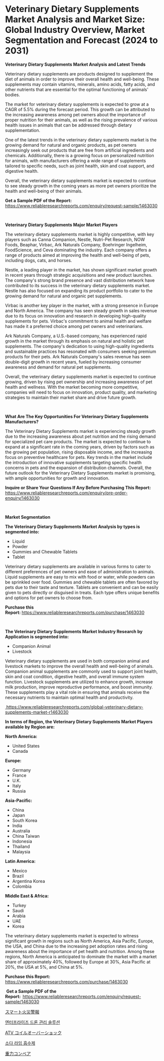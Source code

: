 <p><h1>Veterinary Dietary Supplements Market Analysis and Market Size: Global Industry Overview, Market Segmentation and Forecast (2024 to 2031)</h1></p><p><strong>Veterinary Dietary Supplements Market Analysis and Latest Trends</strong></p>
<p><p>Veterinary dietary supplements are products designed to supplement the diet of animals in order to improve their overall health and well-being. These supplements may contain vitamins, minerals, amino acids, fatty acids, and other nutrients that are essential for the optimal functioning of animals' bodies.</p><p>The market for veterinary dietary supplements is expected to grow at a CAGR of 5.5% during the forecast period. This growth can be attributed to the increasing awareness among pet owners about the importance of proper nutrition for their animals, as well as the rising prevalence of various health issues in animals that can be addressed through dietary supplementation.</p><p>One of the latest trends in the veterinary dietary supplements market is the growing demand for natural and organic products, as pet owners increasingly seek out products that are free from artificial ingredients and chemicals. Additionally, there is a growing focus on personalized nutrition for animals, with manufacturers offering a wide range of supplements tailored to specific needs, such as joint health, skin and coat support, and digestive health.</p><p>Overall, the veterinary dietary supplements market is expected to continue to see steady growth in the coming years as more pet owners prioritize the health and well-being of their animals.</p></p>
<p><strong>Get a Sample PDF of the Report:&nbsp;</strong> <a href="https://www.reliableresearchreports.com/enquiry/request-sample/1463030">https://www.reliableresearchreports.com/enquiry/request-sample/1463030</a></p>
<p>&nbsp;</p>
<p><strong>Veterinary Dietary Supplements Major Market Players</strong></p>
<p><p>The veterinary dietary supplements market is highly competitive, with key players such as Canna Companion, Nestle, Nutri-Pet Research, NOW Foods, Beaphar, Virbac, Ark Naturals Company, Boehringer Ingelheim, FoodScience, and Ceva dominating the industry. Each company offers a range of products aimed at improving the health and well-being of pets, including dogs, cats, and horses.</p><p>Nestle, a leading player in the market, has shown significant market growth in recent years through strategic acquisitions and new product launches. The company's strong brand presence and vast distribution network have contributed to its success in the veterinary dietary supplements market. Nestle has also focused on expanding its product portfolio to cater to the growing demand for natural and organic pet supplements.</p><p>Virbac is another key player in the market, with a strong presence in Europe and North America. The company has seen steady growth in sales revenue due to its focus on innovation and research in developing high-quality supplements for pets. Virbac's commitment to animal health and welfare has made it a preferred choice among pet owners and veterinarians.</p><p>Ark Naturals Company, a U.S.-based company, has experienced rapid growth in the market through its emphasis on natural and holistic pet supplements. The company's dedication to using high-quality ingredients and sustainable practices has resonated with consumers seeking premium products for their pets. Ark Naturals Company's sales revenue has seen double-digit growth in recent years, fueled by increasing consumer awareness and demand for natural pet supplements.</p><p>Overall, the veterinary dietary supplements market is expected to continue growing, driven by rising pet ownership and increasing awareness of pet health and wellness. With the market becoming more competitive, companies will need to focus on innovation, product quality, and marketing strategies to maintain their market share and drive future growth.</p></p>
<p>&nbsp;</p>
<p><strong>What Are The Key Opportunities For Veterinary Dietary Supplements Manufacturers?</strong></p>
<p><p>The Veterinary Dietary Supplements market is experiencing steady growth due to the increasing awareness about pet nutrition and the rising demand for specialized pet care products. The market is expected to continue to expand at a significant rate in the coming years, driven by factors such as the growing pet population, rising disposable income, and the increasing focus on preventive healthcare for pets. Key trends in the market include the introduction of innovative supplements targeting specific health concerns in pets and the expansion of distribution channels. Overall, the future outlook for the Veterinary Dietary Supplements market is promising, with ample opportunities for growth and innovation.</p></p>
<p><strong>Inquire or Share Your Questions If Any Before Purchasing This Report:</strong> <a href="https://www.reliableresearchreports.com/enquiry/pre-order-enquiry/1463030">https://www.reliableresearchreports.com/enquiry/pre-order-enquiry/1463030</a></p>
<p>&nbsp;</p>
<p><strong>Market Segmentation</strong></p>
<p><strong>The Veterinary Dietary Supplements Market Analysis by types is segmented into:</strong></p>
<p><ul><li>Liquid</li><li>Powder</li><li>Gummies and Chewable Tablets</li><li>Tablet</li></ul></p>
<p><p>Veterinary dietary supplements are available in various forms to cater to different preferences of pet owners and ease of administration to animals. Liquid supplements are easy to mix with food or water, while powders can be sprinkled over food. Gummies and chewable tablets are often favored by pets due to their taste and texture. Tablets are convenient and can be easily given to pets directly or disguised in treats. Each type offers unique benefits and options for pet owners to choose from.</p></p>
<p><strong>Purchase this Report:&nbsp;</strong><a href="https://www.reliableresearchreports.com/purchase/1463030">https://www.reliableresearchreports.com/purchase/1463030</a></p>
<p>&nbsp;</p>
<p><strong>The Veterinary Dietary Supplements Market Industry Research by Application is segmented into:</strong></p>
<p><ul><li>Companion Animal</li><li>Livestock</li></ul></p>
<p><p>Veterinary dietary supplements are used in both companion animal and livestock markets to improve the overall health and well-being of animals. Companion animal supplements are commonly used to support joint health, skin and coat condition, digestive health, and overall immune system function. Livestock supplements are utilized to enhance growth, increase milk production, improve reproductive performance, and boost immunity. These supplements play a vital role in ensuring that animals receive the necessary nutrients to maintain optimal health and productivity.</p></p>
<p><a href="https://www.reliableresearchreports.com/global-veterinary-dietary-supplements-market-r1463030">&nbsp;https://www.reliableresearchreports.com/global-veterinary-dietary-supplements-market-r1463030</a></p>
<p><strong>In terms of Region, the Veterinary Dietary Supplements Market Players available by Region are:</strong></p>
<p>
    <p> <strong> North America: </strong>
        <ul>
            <li>United States</li>
            <li>Canada</li>
        </ul>
        </p> 
    <p> <strong> Europe: </strong>
        <ul>
            <li>Germany</li>
            <li>France</li>
            <li>U.K.</li>
            <li>Italy</li>
            <li>Russia</li>
        </ul>
        </p> 
    <p> <strong> Asia-Pacific: </strong>
        <ul>
            <li>China</li>
            <li>Japan</li>
            <li>South Korea</li>
            <li>India</li>
            <li>Australia</li>
            <li>China Taiwan</li>
            <li>Indonesia</li>
            <li>Thailand</li>
            <li>Malaysia</li>
        </ul>
        </p> 
    <p> <strong> Latin America: </strong>
        <ul>
            <li>Mexico</li>
            <li>Brazil</li>
            <li>Argentina Korea</li>
            <li>Colombia</li>
        </ul>
        </p> 
    <p> <strong> Middle East & Africa: </strong>
        <ul>
            <li>Turkey</li>
            <li>Saudi</li>
            <li>Arabia</li>
            <li>UAE</li>
            <li>Korea</li>
        </ul>
    </p>
    </p>
<p><p>The veterinary dietary supplements market is expected to witness significant growth in regions such as North America, Asia Pacific, Europe, the USA, and China due to the increasing pet adoption rates and rising awareness about the importance of pet health and nutrition. Among these regions, North America is anticipated to dominate the market with a market share of approximately 40%, followed by Europe at 30%, Asia Pacific at 20%, the USA at 5%, and China at 5%.</p></p>
<p><strong>Purchase this Report: </strong><a href="https://www.reliableresearchreports.com/purchase/1463030">https://www.reliableresearchreports.com/purchase/1463030</a></p>
<p>&nbsp;<strong>Get a Sample PDF of the Report:&nbsp;&nbsp;</strong><a href="https://www.reliableresearchreports.com/enquiry/request-sample/1463030">https://www.reliableresearchreports.com/enquiry/request-sample/1463030</a></p>
<p><strong></strong></p>
<p><p><a href="https://medium.com/@valentinemike02/%E3%82%B9%E3%83%9E%E3%83%BC%E3%83%88%E7%81%AB%E7%81%BD%E8%AD%A6%E5%A0%B1%E5%99%A8%E5%B8%82%E5%A0%B4%E3%81%AE%E3%82%B5%E3%82%A4%E3%82%BA-%E3%82%B7%E3%82%A7%E3%82%A2-%E3%83%88%E3%83%AC%E3%83%B3%E3%83%89%E5%88%86%E6%9E%90%E3%83%AC%E3%83%9D%E3%83%BC%E3%83%88-%E3%82%A8%E3%83%B3%E3%83%89%E3%83%A6%E3%83%BC%E3%82%B9-%E3%82%B3%E3%83%9E%E3%83%BC%E3%82%B7%E3%83%A3%E3%83%AB-%E5%B7%A5%E6%A5%AD%E7%94%A8-%E4%BD%8F%E5%AE%85%E7%94%A8-%E3%81%9D%E3%81%AE%E4%BB%96-%E5%8E%9F%E6%9D%90%E6%96%99%E5%88%A5-2031%E5%B9%B4%E3%81%BE%E3%81%A7%E3%81%AE%E4%BA%88%E6%B8%AC%E3%81%AB%E3%81%A4%E3%81%84%E3%81%A6-530aae7ee522">スマート火災警報</a></p><p><a href="https://medium.com/@gminerid_63547/%EA%B8%B0%EC%97%85%EC%9A%A9-%EB%93%9C%EB%A1%A0-%EA%B4%80%EB%A6%AC-%EC%86%94%EB%A3%A8%EC%85%98-%EC%8B%9C%EC%9E%A5-2024%EB%85%84%EB%B6%80%ED%84%B0-2031%EB%85%84%EA%B9%8C%EC%A7%80%EC%9D%98-%EA%B8%80%EB%A1%9C%EB%B2%8C-%EC%8B%9C%EC%9E%A5-%EB%8F%99%ED%96%A5-%EB%B0%8F-%ED%8C%90%EB%A7%A4-%EB%8F%99%ED%96%A5-2a49640ca81f">엔터프라이즈 드론 관리 솔루션</a></p><p><a href="https://github.com/efcvopdgkdx128/Market-Research-Report-List-2/blob/main/7164057151195.md">ATV コイルオーバーショック</a></p><p><a href="https://medium.com/@rowanmaggio/%EC%86%8C%EB%8B%A4%EB%9D%BC%EC%9E%84-%ED%9D%A1%EC%88%98%EC%A0%9C-%EC%8B%9C%EC%9E%A5-%EC%97%AD%ED%95%99%EA%B3%BC-%EC%84%B1%EC%9E%A5-%EC%9A%94%EC%9D%B8%EC%9D%84-%EB%B6%84%EC%84%9D%ED%95%98%EA%B3%A0-2024%EB%85%84%EB%B6%80%ED%84%B0-2031%EB%85%84%EA%B9%8C%EC%A7%80%EC%9D%98-%EC%98%88%EC%B8%A1%EC%9D%84-%ED%95%A9%EB%8B%88%EB%8B%A4-d72d0762db08">소다 라임 흡수제</a></p><p><a href="https://github.com/DeonBoer2023/Market-Research-Report-List-1/blob/main/6542637151194.md">重力コンベア</a></p></p>